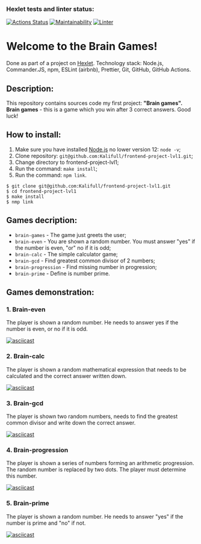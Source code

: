 ### Hexlet tests and linter status:
[![Actions Status](https://github.com/Kalifull/frontend-project-lvl1/workflows/hexlet-check/badge.svg)](https://github.com/Kalifull/frontend-project-lvl1/actions)
[![Maintainability](https://api.codeclimate.com/v1/badges/a99a88d28ad37a79dbf6/maintainability)](https://codeclimate.com/github/codeclimate/codeclimate/maintainability)
[![Linter](https://github.com/Kalifull/frontend-project-lvl1/workflows/linter/badge.svg)](https://github.com/Kalifull/frontend-project-lvl1/actions/workflows/linter-check.yml)
# Welcome to the Brain Games!
Done as part of a project on [Hexlet](https://ru.hexlet.io/).
Technology stack: Node.js, Commander.JS, npm, ESLint (airbnb), Prettier, Git, GitHub, GitHub Actions.
## Description:
This repository contains sources code my first project: **"Brain games".**
**Brain games** - this is a game which you win after 3 correct answers. Good luck!

## How to install:
1. Make sure you have installed [Node.js](https://nodejs.org/en/) no lower version 12: ```node -v```;
2. Clone repository: ```git@github.com:Kalifull/frontend-project-lvl1.git```;
3. Change directory to frontend-project-lvl1;
4. Run the command: ```make install```;
5. Run the command: ```npm link```.
```shell
$ git clone git@github.com:Kalifull/frontend-project-lvl1.git
$ cd frontend-project-lvl1
$ make install
$ nmp link
```
## Games decription:
 * ```brain-games``` - The game just greets the user;
 * ```brain-even``` - You are shown a random number. You must answer "yes" if the number is even, "or" no if it is odd;
 * ```brain-calc``` - The simple calculator game;
 * ```brain-gcd``` - Find greatest common divisor of 2 numbers;
 * ```brain-progression``` - Find missing number in progression;
 * ```brain-prime``` - Define is number prime.

## Games demonstration:
### 1. Brain-even
The player is shown a random number. He needs to answer yes if the number is even, or no if it is odd.

[![asciicast](https://asciinema.org/a/487810.svg)](https://asciinema.org/a/487810)
### 2. Brain-calc
The player is shown a random mathematical expression that needs to be calculated and the correct answer written down.

[![asciicast](https://asciinema.org/a/N7hmUA7TnlmJXSht1D5s8tDdm.svg)](https://asciinema.org/a/N7hmUA7TnlmJXSht1D5s8tDdm)
### 3. Brain-gcd
The player is shown two random numbers, needs to find the greatest common divisor and write down the correct answer.

[![asciicast](https://asciinema.org/a/8jYrlNH3TOoQ6BHrIBnW4SQoH.svg)](https://asciinema.org/a/8jYrlNH3TOoQ6BHrIBnW4SQoH)
### 4. Brain-progression
The player is shown a series of numbers forming an arithmetic progression. The random number is replaced by two dots. The player must determine this number.

[![asciicast](https://asciinema.org/a/N8ryLSKqsxD13cvB5WkqJJKry.svg)](https://asciinema.org/a/N8ryLSKqsxD13cvB5WkqJJKry)
### 5. Brain-prime
The player is shown a random number. He needs to answer "yes" if the number is prime and "no" if not.

[![asciicast](https://asciinema.org/a/XMPMqGizTO5blmObJUHsdDYFM.svg)](https://asciinema.org/a/XMPMqGizTO5blmObJUHsdDYFM)

